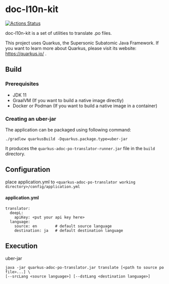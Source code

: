 # doc-l10n-kit

[![Actions Status](https://github.com/i18n-quarkusio/quarkus-adoc-po-translator/workflows/CI/badge.svg)](https://github.com/i18n-quarkusio/quarkus-adoc-po-translator/actions)

doc-l10n-kit is a set of utilities to translate .po files.

This project uses Quarkus, the Supersonic Subatomic Java Framework.
If you want to learn more about Quarkus, please visit its website: https://quarkus.io/ .

## Build

### Prerequisites

- JDK 11
- GraalVM (If you want to build a native image directly)
- Docker or Podman (If you want to build a native image in a container)

### Creating an uber-jar


The application can be packaged using following command:

```
./gradlew quarkusBuild -Dquarkus.package.type=uber-jar
```

It produces the `quarkus-adoc-po-translator-runner.jar` file in the `build` directory.

## Configuration

place application.yml to `<quarkus-adoc-po-translator working directory>/config/application.yml`

#### application.yml

```
translator:
  deepL:
    apiKey: <put your api key here>
  language:
    source: en        # default source language
    destination: ja   # default destination language
```

## Execution

uber-jar

```
java -jar quarkus-adoc-po-translator.jar translate [<path to source po file>...] \
[--srcLang <source language>] [--dstLang <destination language>]
```
